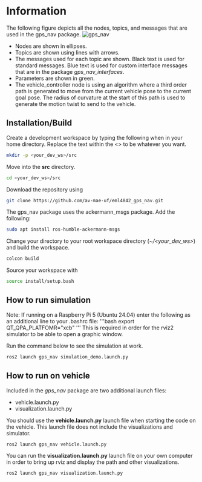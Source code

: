 # Information
The following figure depicts all the nodes, topics, and messages that are used in the gps_nav package.
![gps_nav](https://github.com/av-mae-uf/eml4842_gps_nav/assets/19208965/8a6d62a3-b81b-4cc8-8da3-3b0466dd9cf7)

- Nodes are shown in ellipses.
- Topics are shown using lines with arrows.
- The messages used for each topic are shown.  Black text is used for standard messages.  Blue text is used for custom interface messages that are in the package *gps_nav_interfaces*.
- Parameters are shown in green.
- The vehicle_controller node is using an algorithm where a third order path is generated to move from the current vehicle pose to the current goal pose.  The radius of curvature at the start of this path is used to generate the motion twist to send to the vehicle.

## Installation/Build
Create a development workspace by typing the following when in your home directory. Replace the text within the <> to be whatever you want.
```bash
mkdir -p <your_dev_ws>/src
```
Move into the **src** directory.
```bash
cd <your_dev_ws>/src
```

Download the repository using
```bash
git clone https://github.com/av-mae-uf/eml4842_gps_nav.git
```
The gps_nav package uses the ackermann_msgs package.  Add the following:
```bash
sudo apt install ros-humble-ackermann-msgs
```
Change your directory to your root workspace directory (*~/<your_dev_ws>*) and build the workspace.
```bash
colcon build
``` 
Source your workspace with
```bash
source install/setup.bash
```
## How to run simulation
Note: If running on a Raspberry Pi 5 (Ubuntu 24.04) enter the following as an additional line to your .bashrc file:
'''bash
export QT_QPA_PLATFOMR="xcb"
'''
This is required in order for the rviz2 simulator to be able to open a graphic window.

Run the command below to see the simulation at work.
```bash
ros2 launch gps_nav simulation_demo.launch.py
``` 
## How to run on vehicle
Included in the *gps_nav* package are two additional launch files:
* vehicle.launch.py
* visualization.launch.py

You should use the **vehicle.launch.py** launch file when starting the code on the vehicle. This launch file does not include the visualizations and simulator.
```bash
ros2 launch gps_nav vehicle.launch.py
```

You can run the **visualization.launch.py** launch file on your own computer in order to bring up rviz and display the path and other visualizations.
```bash
ros2 launch gps_nav visualization.launch.py
```
